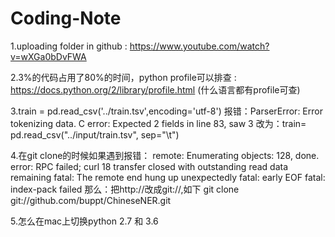 # Coding-Note

1.uploading folder in github : https://www.youtube.com/watch?v=wXGa0bDvFWA  

2.3%的代码占用了80%的时间，python profile可以排查 : https://docs.python.org/2/library/profile.html
(什么语言都有profile可查)

3.train = pd.read_csv('../train.tsv',encoding='utf-8')
报错：ParserError: Error tokenizing data. C error: Expected 2 fields in line 83, saw 3
改为：train= pd.read_csv("../input/train.tsv", sep="\t")

4.在git clone的时候如果遇到报错：
remote: Enumerating objects: 128, done.
error: RPC failed; curl 18 transfer closed with outstanding read data remaining
fatal: The remote end hung up unexpectedly
fatal: early EOF
fatal: index-pack failed
那么：把http://改成git://,如下
git clone git://github.com/buppt/ChineseNER.git

5.怎么在mac上切换python 2.7 和 3.6
